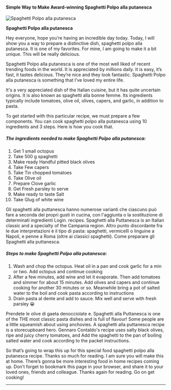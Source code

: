             

#### Simple Way to Make Award-winning Spaghetti Polpo alla putanesca

![Spaghetti Polpo alla putanesca](https://img-global.cpcdn.com/recipes/3f8bc5d89a9acedf/751x532cq70/spaghetti-polpo-alla-putanesca-recipe-main-photo.jpg)

**Spaghetti Polpo alla putanesca**

Hey everyone, hope you’re having an incredible day today. Today, I will show you a way to prepare a distinctive dish, spaghetti polpo alla putanesca. It is one of my favorites. For mine, I am going to make it a bit unique. This will be really delicious.

Spaghetti Polpo alla putanesca is one of the most well liked of recent trending foods in the world. It is appreciated by millions daily. It is easy, it’s fast, it tastes delicious. They’re nice and they look fantastic. Spaghetti Polpo alla putanesca is something that I’ve loved my entire life.

It's a very appreciated dish of the Italian cuisine, but it has quite uncertain origins. It is also known as spaghetti alla bonne femme. Its ingredients typically include tomatoes, olive oil, olives, capers, and garlic, in addition to pasta.

To get started with this particular recipe, we must prepare a few components. You can cook spaghetti polpo alla putanesca using 10 ingredients and 3 steps. Here is how you cook that.

##### The ingredients needed to make Spaghetti Polpo alla putanesca:

1.  Get 1 small octopus
2.  Take 500 g spaghetti
3.  Make ready Handful pitted black olives
4.  Take Few capers
5.  Take Tin chopped tomatoes
6.  Take Olive oil
7.  Prepare Clove garlic
8.  Get Fresh parsley to serve
9.  Make ready to taste Salt
10.  Take Glug of white wine

Gli spaghetti alla puttanesca hanno numerose varianti che ciascuno può fare a seconda dei propri gusti in cucina, con l'aggiunta o la sostituzione di determinati ingredienti Login. recipes. Spaghetti alla Puttanesca is an Italian classic and a specialty of the Campania region. Altro punto discordante fra le due interpretazioni è il tipo di pasta: spaghetti, vermicelli o linguine a Napoli, e penne a Roma (oltre ai classici spaghetti). Come preparare gli Spaghetti alla puttanesca.

##### Steps to make Spaghetti Polpo alla putanesca:

1.  Wash and chop the octopus. Heat oil in a pan and cook garlic for a min or two. Add octopus and continue cooking
2.  After a few minutes, add wine and let it evaporate. Then add tomatoes and simmer for about 15 minutes. Add olives and capers and continue cooking for another 30 minutes or so. Meanwhile bring a pot of salted water to the boil and cook pasta according to instructions
3.  Drain pasta al dente and add to sauce. Mix well and serve with fresh parsley 😀

Prendete le olive di gaeta denocciolate e. Spaghetti alla Puttanesca is one of the THE most classic pasta dishes and is full of flavour! Some people are a little squeamish about using anchovies. A spaghetti alla puttanesca recipe is a storecupboard hero. Gennaro Contaldo's recipe uses salty black olives, ripe and juicy cherry tomatoes, and Add the spaghetti to the pan of boiling salted water and cook according to the packet instructions.

So that’s going to wrap this up for this special food spaghetti polpo alla putanesca recipe. Thanks so much for reading. I am sure you will make this at home. There’s gonna be more interesting food in home recipes coming up. Don’t forget to bookmark this page in your browser, and share it to your loved ones, friends and colleague. Thanks again for reading. Go on get cooking!

* * *